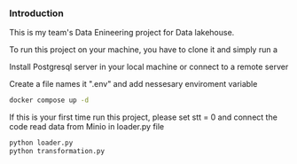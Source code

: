 ### Introduction 

This is my team's Data Enineering project for Data lakehouse. 

To run this project on your machine, you have to clone it and simply run a

Install Postgresql server in your local machine or connect to a remote server

Create a file names it ".env" and add nessesary enviroment variable

```bash
docker compose up -d
```

If this is your first time run this project, please set stt = 0 and connect the code read data from Minio in loader.py file

```bash
python loader.py
python transformation.py
```


